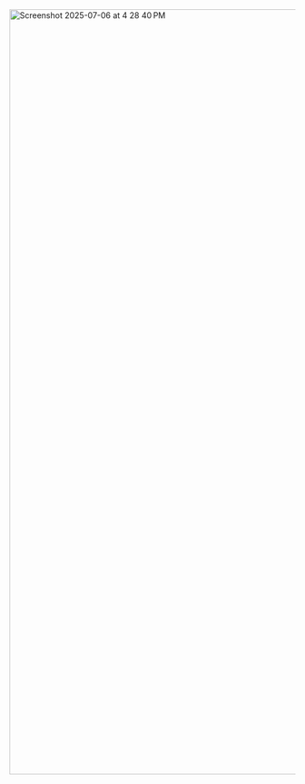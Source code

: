<img width="1349" alt="Screenshot 2025-07-06 at 4 28 40 PM" src="https://github.com/user-attachments/assets/d1fad272-f47c-474a-a480-292bc25699eb" />

